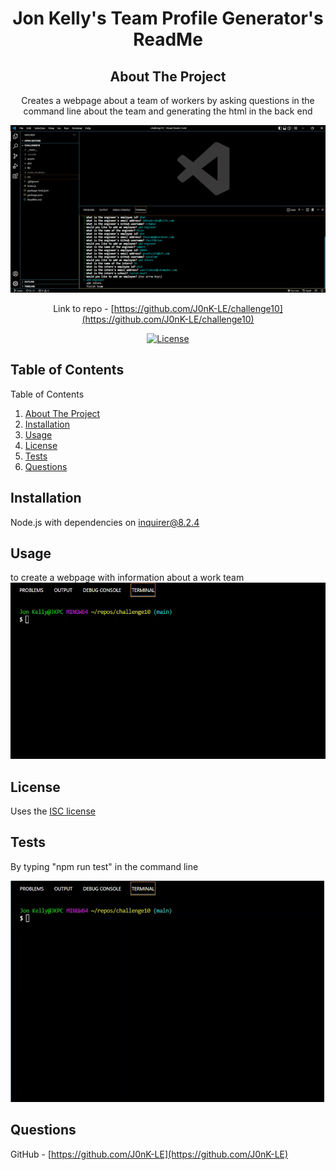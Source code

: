 <h1 align="center">Jon Kelly's Team Profile Generator's ReadMe</h1>
<div align="center">

## About The Project
Creates a webpage about a team of workers by asking questions in the command line about the team and generating the html in the back end

![](assets/myteam-htmlDemo.gif)

Link to repo - [https://github.com/J0nK-LE/challenge10](https://github.com/J0nK-LE/challenge10)

[![License][ISC-bdg]][ISC-url]</div>

## Table of Contents
<summary>Table of Contents</summary>
     <ol>
       <li><a href="#about-the-project">About The Project</a></li>
       <li><a href="#installation">Installation</a></li>
       <li><a href="#usage">Usage</a></li>
       <li><a href="#license">License</a></li>
       <li><a href="#tests">Tests</a></li>
       <li><a href="#questions">Questions</a></li>
     </ol>

## Installation
Node.js with dependencies on inquirer@8.2.4
## Usage
to create a webpage with information about a work team
![](assets/myteam-appDemo.gif)
## License
Uses the [ISC license][ISC-url]
## Tests
By typing "npm run test" in the command line

![](assets/myteam-testDemo.gif)
## Questions
GitHub - [https://github.com/J0nK-LE](https://github.com/J0nK-LE)


[MIT-bdg]:https://img.shields.io/badge/License-MIT-yellow.svg
[MIT-url]:https://opensource.org/licenses/MIT
[Apache-bdg]:https://img.shields.io/badge/License-Apache_2.0-blue.svg
[Apache-url]:https://opensource.org/licenses/Apache-2.0
[GNU-bdg]:https://img.shields.io/badge/License-GPLv3-blue.svg
[GNU-url]:https://www.gnu.org/licenses/gpl-3.0
[IBM-bdg]:https://img.shields.io/badge/License-IPL_1.0-blue.svg
[IBM-url]:https://opensource.org/licenses/IPL-1.0
[ISC-bdg]:https://img.shields.io/badge/License-ISC-blue.svg
[ISC-url]:https://opensource.org/licenses/ISC
[Mozilla-bdg]:https://img.shields.io/badge/License-MPL_2.0-brightgreen.svg
[Mozilla-url]:https://opensource.org/licenses/MPL-2.0
